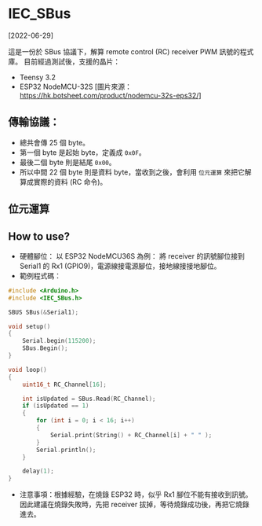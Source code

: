 # IEC_SBus

[2022-06-29]

這是一份於 SBus 協議下，解算 remote control (RC) receiver PWM 訊號的程式庫。
目前經過測試後，支援的晶片：
* Teensy 3.2
* ESP32 NodeMCU-32S
[圖片來源：https://hk.botsheet.com/product/nodemcu-32s-eps32/]

## 傳輸協議：
* 總共會傳 25 個 byte。
* 第一個 byte 是起始 byte，定義成 `0x0F`。
* 最後二個 byte 則是結尾 `0x00`。
* 所以中間 22 個 byte 則是資料 byte，當收到之後，會利用 `位元運算` 來把它解算成實際的資料 (RC 命令)。

## 位元運算

## How to use?
* 硬體腳位：
以 ESP32 NodeMCU36S 為例：
將 receiver 的訊號腳位接到 Serial1 的 Rx1 (GPIO9)，電源線接電源腳位，接地線接接地腳位。
* 範例程式碼：
```cpp
#include <Arduino.h>
#include <IEC_SBus.h>

SBUS SBus(&Serial1);

void setup()
{
    Serial.begin(115200);
    SBus.Begin();
}

void loop()
{
    uint16_t RC_Channel[16];

    int isUpdated = SBus.Read(RC_Channel);
    if (isUpdated == 1)
    {
        for (int i = 0; i < 16; i++)
        {
            Serial.print(String() + RC_Channel[i] + " " );
        }
        Serial.println();
    }

    delay(1);
}
```
* 注意事項：根據經驗，在燒錄 ESP32 時，似乎 Rx1 腳位不能有接收到訊號。因此建議在燒錄失敗時，先把 receiver 拔掉，等待燒錄成功後，再把它燒錄進去。
